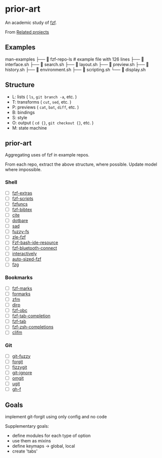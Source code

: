 # prior-art

An academic study of [fzf](https://github.com/junegunn/fzf).

From [Related projects](https://github.com/junegunn/fzf/wiki/Related-projects)

## Examples

man-examples
├──  fzf-repo-ls # example file with 126 lines
├──  interface.sh
├──  search.sh
├──  layout.sh
├──  preview.sh
├──  history.sh
├──  environment.sh
├──  scripting.sh
└──  display.sh

## Structure

- L: lists ( `ls`, `git branch -a`, etc. )
- T: transforms ( `cut`, `sed`, etc. )
- P: previews ( `cat`, `bat`, `diff`, etc. )
- B: bindings
- S: style
- O: output ( `cd {}`, `git checkout {}`, etc. )
- M: state machine

## prior-art

Aggregating uses of fzf in example repos.

From each repo, extract the above structure, where possible.
Update model where impossible.

### Shell

* [ ] [fzf-extras](https://github.com/atweiden/fzf-extras)
* [ ] [fzf-scripts](https://github.com/DanielFGray/fzf-scripts)
* [ ] [fzfuncs](https://github.com/3hhh/fzfuncs)
* [ ] [fzf-bibtex](https://github.com/msprev/fzf-bibtex)
* [ ] [cite](https://github.com/seifferth/cite)
* [ ] [dotbare](https://github.com/kazhala/dotbare)
* [ ] [sad](https://github.com/ms-jpq/sad)
* [ ] [fuzzy-fs](https://github.com/SleepyBag/fuzzy-fs)
* [ ] [zle-fzf](https://github.com/SleepyBag/zle-fzf)
* [ ] [Fzf-bash-ide-resource](https://github.com/rayiik/Fzf-bash-ide-resource)
* [ ] [fzf-bluetooth-connect](https://github.com/Rasukarusan/fzf-bluetooth-connect)
* [ ] [interactively](https://github.com/bigH/interactively)
* [ ] [auto-sized-fzf](https://github.com/bigH/auto-sized-fzf)
* [ ] [fzg](https://github.com/krakozaure/fzg)

### Bookmarks

* [ ] [fzf-marks](https://github.com/urbainvaes/fzf-marks)
* [ ] [formarks](https://github.com/wfxr/formarks)
* [ ] [zfm](https://github.com/pabloariasal/zfm)
* [ ] [dirp](https://github.com/avindra/dirp)
* [ ] [fzf-obc](https://github.com/rockandska/fzf-obc)
* [ ] [fzf-tab-completion](https://github.com/lincheney/fzf-tab-completion)
* [ ] [fzf-tab](https://github.com/Aloxaf/fzf-tab)
* [ ] [fzf-zsh-completions](https://github.com/chitoku-k/fzf-zsh-completions)
* [ ] [clifm](https://github.com/leo-arch/clifm)

### Git

* [ ] [git-fuzzy](https://github.com/bigH/git-fuzzy)
* [ ] [forgit](https://github.com/wfxr/forgit)
* [ ] [fizzygit](https://github.com/EfforiaKnight/fizzygit)
* [ ] [git-ignore](https://github.com/laggardkernel/git-ignore)
* [ ] [omgit](https://gitlab.com/Energy1011/omgit)
* [ ] [ugit](https://github.com/Bhupesh-V/ugit)
* [ ] [gh-f](https://github.com/gennaro-tedesco/gh-f)

## Goals

implement git-forgit using only config and no code

Supplementary goals:

- define modules for each type of option
- use them as mixins
- define keymaps -> global, local
- create 'tabs'
